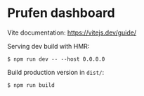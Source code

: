 # Prufen dashboard

Vite documentation: https://vitejs.dev/guide/

Serving dev build with HMR:

```
$ npm run dev -- --host 0.0.0.0
```

Build production version in `dist/`:

```
$ npm run build
```
